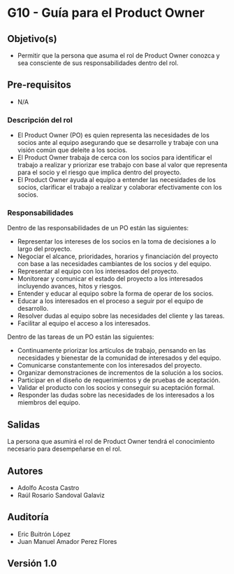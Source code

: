  # G10 - Guía para el Product Owner

## Objetivo(s)

- Permitir que la persona que asuma el rol de Product Owner conozca y sea consciente de sus responsabilidades dentro del rol.

## Pre-requisitos

- N/A

### Descripción del rol

- El Product Owner (PO) es quien representa las necesidades de los socios ante al equipo asegurando que se desarrolle y trabaje con una visión común que deleite a los socios.
- El Product Owner trabaja de cerca con los socios para identificar el trabajo a realizar y priorizar ese trabajo con base al valor que representa para el socio y el riesgo que implica dentro del proyecto. 
- El Product Owner ayuda al equipo a entender las necesidades de los socios, clarificar el trabajo a realizar y colaborar efectivamente con los socios. 

### Responsabilidades

Dentro de las responsabilidades de un PO están las siguientes:

- Representar los intereses de los socios en la toma de decisiones a lo largo del proyecto.
- Negociar el alcance, prioridades, horarios y financiación del proyecto con base a las necesidades cambiantes de los socios y del equipo.
- Representar al equipo con los interesados del proyecto.
- Monitorear y comunicar el estado del proyecto a los interesados incluyendo avances, hitos y riesgos.
- Entender y educar al equipo sobre la forma de operar de los socios. 
- Educar a los interesados en el proceso a seguir por el equipo de desarrollo.
- Resolver dudas al equipo sobre las necesidades del cliente y las tareas.
- Facilitar al equipo el acceso a los interesados.

Dentro de las tareas de un PO están las siguientes:

- Continuamente priorizar los artículos de trabajo, pensando en las necesidades y bienestar de la comunidad de interesados y del equipo.
- Comunicarse constantemente con los interesados del proyecto. 
- Organizar demonstraciones de incrementos de la solución a los socios.
- Participar en el diseño de requerimientos y de pruebas de aceptación.
- Validar el producto con los socios y conseguir su aceptación formal.
- Responder las dudas sobre las necesidades de los interesados a los miembros del equipo.

## Salidas

La persona que asumirá el rol de Product Owner tendrá el conocimiento necesario para desempeñarse en el rol.

## Autores

- Adolfo Acosta Castro
- Raúl Rosario Sandoval Galaviz

## Auditoría

- Eric Buitrón López
- Juan Manuel Amador Perez Flores

## Versión 1.0
